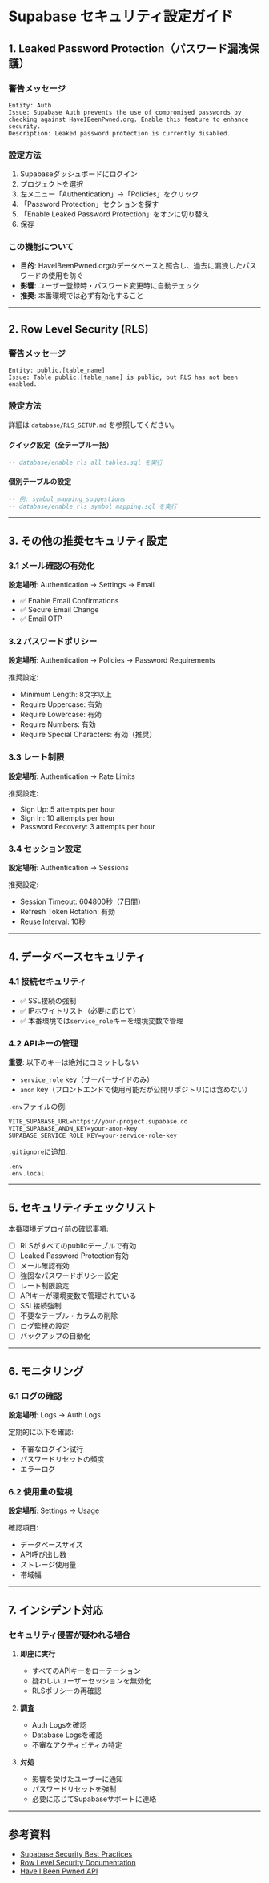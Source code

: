 # Supabase セキュリティ設定ガイド

## 1. Leaked Password Protection（パスワード漏洩保護）

### 警告メッセージ
```
Entity: Auth
Issue: Supabase Auth prevents the use of compromised passwords by checking against HaveIBeenPwned.org. Enable this feature to enhance security.
Description: Leaked password protection is currently disabled.
```

### 設定方法

1. Supabaseダッシュボードにログイン
2. プロジェクトを選択
3. 左メニュー「Authentication」→「Policies」をクリック
4. 「Password Protection」セクションを探す
5. 「Enable Leaked Password Protection」をオンに切り替え
6. 保存

### この機能について

- **目的**: HaveIBeenPwned.orgのデータベースと照合し、過去に漏洩したパスワードの使用を防ぐ
- **影響**: ユーザー登録時・パスワード変更時に自動チェック
- **推奨**: 本番環境では必ず有効化すること

---

## 2. Row Level Security (RLS)

### 警告メッセージ
```
Entity: public.[table_name]
Issue: Table public.[table_name] is public, but RLS has not been enabled.
```

### 設定方法

詳細は `database/RLS_SETUP.md` を参照してください。

#### クイック設定（全テーブル一括）

```sql
-- database/enable_rls_all_tables.sql を実行
```

#### 個別テーブルの設定

```sql
-- 例: symbol_mapping_suggestions
-- database/enable_rls_symbol_mapping.sql を実行
```

---

## 3. その他の推奨セキュリティ設定

### 3.1 メール確認の有効化

**設定場所**: Authentication → Settings → Email

- ✅ Enable Email Confirmations
- ✅ Secure Email Change
- ✅ Email OTP

### 3.2 パスワードポリシー

**設定場所**: Authentication → Policies → Password Requirements

推奨設定:
- Minimum Length: 8文字以上
- Require Uppercase: 有効
- Require Lowercase: 有効
- Require Numbers: 有効
- Require Special Characters: 有効（推奨）

### 3.3 レート制限

**設定場所**: Authentication → Rate Limits

推奨設定:
- Sign Up: 5 attempts per hour
- Sign In: 10 attempts per hour
- Password Recovery: 3 attempts per hour

### 3.4 セッション設定

**設定場所**: Authentication → Sessions

推奨設定:
- Session Timeout: 604800秒（7日間）
- Refresh Token Rotation: 有効
- Reuse Interval: 10秒

---

## 4. データベースセキュリティ

### 4.1 接続セキュリティ

- ✅ SSL接続の強制
- ✅ IPホワイトリスト（必要に応じて）
- ✅ 本番環境では`service_role`キーを環境変数で管理

### 4.2 APIキーの管理

**重要**: 以下のキーは絶対にコミットしない
- `service_role` key（サーバーサイドのみ）
- `anon` key（フロントエンドで使用可能だが公開リポジトリには含めない）

`.env`ファイルの例:
```env
VITE_SUPABASE_URL=https://your-project.supabase.co
VITE_SUPABASE_ANON_KEY=your-anon-key
SUPABASE_SERVICE_ROLE_KEY=your-service-role-key
```

`.gitignore`に追加:
```
.env
.env.local
```

---

## 5. セキュリティチェックリスト

本番環境デプロイ前の確認事項:

- [ ] RLSがすべてのpublicテーブルで有効
- [ ] Leaked Password Protection有効
- [ ] メール確認有効
- [ ] 強固なパスワードポリシー設定
- [ ] レート制限設定
- [ ] APIキーが環境変数で管理されている
- [ ] SSL接続強制
- [ ] 不要なテーブル・カラムの削除
- [ ] ログ監視の設定
- [ ] バックアップの自動化

---

## 6. モニタリング

### 6.1 ログの確認

**設定場所**: Logs → Auth Logs

定期的に以下を確認:
- 不審なログイン試行
- パスワードリセットの頻度
- エラーログ

### 6.2 使用量の監視

**設定場所**: Settings → Usage

確認項目:
- データベースサイズ
- API呼び出し数
- ストレージ使用量
- 帯域幅

---

## 7. インシデント対応

### セキュリティ侵害が疑われる場合

1. **即座に実行**
   - すべてのAPIキーをローテーション
   - 疑わしいユーザーセッションを無効化
   - RLSポリシーの再確認

2. **調査**
   - Auth Logsを確認
   - Database Logsを確認
   - 不審なアクティビティの特定

3. **対処**
   - 影響を受けたユーザーに通知
   - パスワードリセットを強制
   - 必要に応じてSupabaseサポートに連絡

---

## 参考資料

- [Supabase Security Best Practices](https://supabase.com/docs/guides/auth/auth-helpers/auth-ui#security-best-practices)
- [Row Level Security Documentation](https://supabase.com/docs/guides/auth/row-level-security)
- [Have I Been Pwned API](https://haveibeenpwned.com/API/v3)



